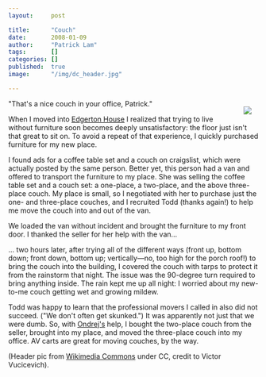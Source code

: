 ```yaml
---
layout:     post

title:      "Couch"
date:       2008-01-09
author:     "Patrick Lam"
tags:       []
categories: []
published:  true
image:      "/img/dc_header.jpg"

---
```



<a href="/img/20080109_couch_full.jpg"><img style="float:right; margin:1em" src="/img/20080109_couch.jpg"></a>

"That's a nice couch in your office, Patrick."

When I moved into <a href="http://eh.mit.edu">Edgerton House</a> I
realized that trying to live without furniture soon becomes deeply
unsatisfactory: the floor just isn't that great to sit on. To avoid a
repeat of that experience, I quickly purchased furniture for my new
place.

I found ads for a coffee table set and a couch on craigslist, which
were actually posted by the same person. Better yet, this person had a
van and offered to transport the furniture to my place. She was
selling the coffee table set and a couch set: a one-place, a
two-place, and the above three-place couch. My place is small, so I
negotiated with her to purchase just the one- and three-place couches,
and I recruited Todd (thanks again!) to help me move the couch into
and out of the van.

We loaded the van without incident and brought the furniture to my front
door. I thanked the seller for her help with the van...

... two hours later, after trying all of the different ways (front
up, bottom down; front down, bottom up; vertically&mdash;no, too high
for the porch roof!) to bring the couch into the building, I covered
the couch with tarps to protect it from the rainstorm that night. The
issue was the 90-degree turn required to bring anything inside. The
rain kept me up all night: I worried about my new-to-me couch getting
wet and growing mildew.

Todd was happy to learn that the professional movers I called in also 
did not succeed. ("We don't often get skunked.") It was apparently not just that we were dumb. So, with
<a href="http://plg.uwaterloo.ca/~olhotak/">Ondrej's</a> help, I bought
the two-place couch from the seller, brought into my place, and moved
the three-place couch into my office. AV carts are great for moving
couches, by the way.

(Header pic from <a href="https://commons.wikimedia.org/wiki/File:University_of_Waterloo_William_G._Davis_Computer_Research_Center.jpg">Wikimedia Commons</a> under CC, credit to Victor Vucicevich).